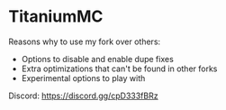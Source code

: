 # TitaniumMC
Reasons why to use my fork over others:
- Options to disable and enable dupe fixes
- Extra optimizations that can't be found in other forks
- Experimental options to play with

Discord: https://discord.gg/cpD333fBRz
